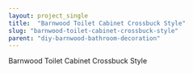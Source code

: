 ```yaml
---
layout: project_single
title:  "Barnwood Toilet Cabinet Crossbuck Style"
slug: "barnwood-toilet-cabinet-crossbuck-style"
parent: "diy-barnwood-bathroom-decoration"
---
```

Barnwood Toilet Cabinet Crossbuck Style